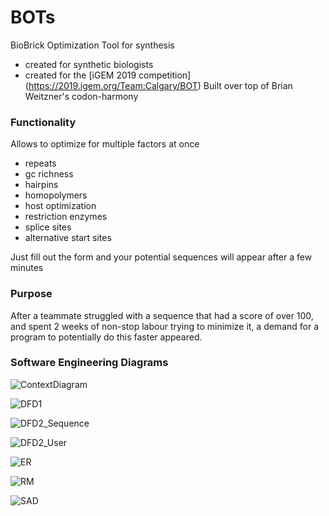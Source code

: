 # BOTs
BioBrick Optimization Tool for synthesis
- created for synthetic biologists
- created for the [iGEM 2019 competition] (https://2019.igem.org/Team:Calgary/BOT)
Built over top of Brian Weitzner's codon-harmony

### Functionality
Allows to optimize for multiple factors at once
- repeats
- gc richness
- hairpins
- homopolymers
- host optimization
- restriction enzymes
- splice sites
- alternative start sites

Just fill out the form and your potential sequences will appear after a few minutes

### Purpose

After a teammate struggled with a sequence that had a score of over 100, and spent 2 weeks of non-stop labour trying to minimize it, a demand for a program to potentially do this faster appeared.  


### Software Engineering Diagrams
![ContextDiagram](https://user-images.githubusercontent.com/43680635/71749467-ca918b80-2e32-11ea-8f27-43f9ee629e96.png)

![DFD1](https://user-images.githubusercontent.com/43680635/71749502-e432d300-2e32-11ea-99b3-6d37f9b02ec8.png)

![DFD2_Sequence](https://user-images.githubusercontent.com/43680635/71749563-0593bf00-2e33-11ea-9f86-334a4ad4109f.png)

![DFD2_User](https://user-images.githubusercontent.com/43680635/71749600-1d6b4300-2e33-11ea-9f3f-7a4aba4c2d94.png)


![ER](https://user-images.githubusercontent.com/43680635/71749627-3247d680-2e33-11ea-8d9f-6368aa773742.png)


![RM](https://user-images.githubusercontent.com/43680635/71749647-47bd0080-2e33-11ea-8840-6865b44f088d.png)


![SAD](https://user-images.githubusercontent.com/43680635/71749690-64f1cf00-2e33-11ea-9011-5dff737f4cab.png)
